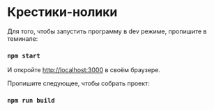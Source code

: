 # Крестики-нолики

Для того, чтобы запустить программу в dev режиме, пропишите в теминале:

### `npm start`

И откройте [http://localhost:3000](http://localhost:3000) в своём браузере.

Пропишите следующее, чтобы собрать проект:

### `npm run build`
